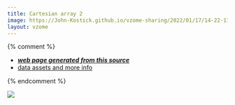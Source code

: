 ```yaml
---
title: Cartesian array 2
image: https://John-Kostick.github.io/vzome-sharing/2022/01/17/14-22-17-Cartesian-array-2/Cartesian-array-2.png
layout: vzome
---
```


{% comment %}
 - [***web page generated from this source***][post]
 - [data assets and more info][github]

[post]: <https://John-Kostick.github.io/vzome-sharing/2022/01/17/Cartesian-array-2-14-22-17.html>
[github]: <https://github.com/John-Kostick/vzome-sharing/tree/main/2022/01/17/14-22-17-Cartesian-array-2/>
{% endcomment %}

<vzome-viewer style="width: 100%; height: 65vh;"
       src="https://John-Kostick.github.io/vzome-sharing/2022/01/17/14-22-17-Cartesian-array-2/Cartesian-array-2.vZome" >
  <img src="https://John-Kostick.github.io/vzome-sharing/2022/01/17/14-22-17-Cartesian-array-2/Cartesian-array-2.png" />
</vzome-viewer>
